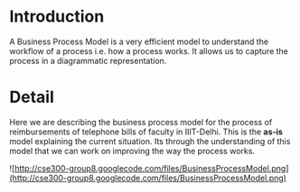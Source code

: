 # Introduction #

A Business Process Model is a very efficient model to understand the workflow of a process i.e. how a process works. It allows us to capture the process in a diagrammatic representation.

# Detail #

Here we are describing the business process model for the process of reimbursements of telephone bills of faculty in IIIT-Delhi. This is the **as-is** model explaining the current situation. Its through the understanding of this model that we can work on improving the way the process works.


![http://cse300-group8.googlecode.com/files/BusinessProcessModel.png](http://cse300-group8.googlecode.com/files/BusinessProcessModel.png)